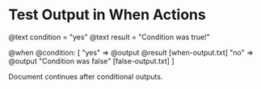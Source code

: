 # Test Output in When Actions

@text condition = "yes"
@text result = "Condition was true!"

@when @condition: [
  "yes" => @output @result [when-output.txt]
  "no" => @output "Condition was false" [false-output.txt]
]

Document continues after conditional outputs.